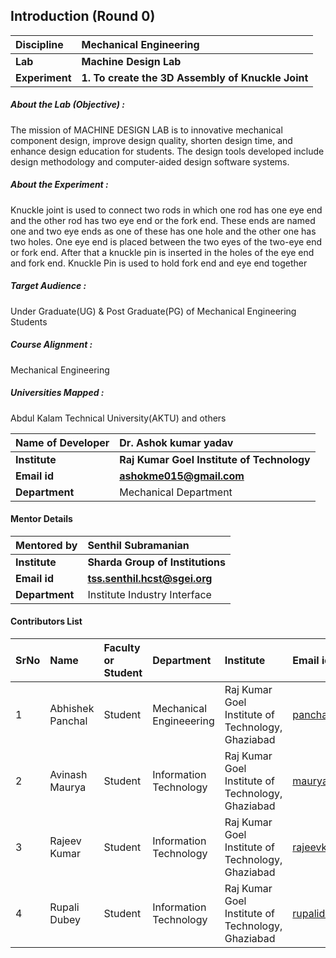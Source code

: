 ## Introduction (Round 0)

<b>Discipline | <b>Mechanical Engineering
:--|:--|
<b> Lab | <b> Machine Design Lab
<b> Experiment|     <b> 1. To create the 3D Assembly of Knuckle Joint

<h5> About the Lab (Objective) : </h5>
The mission of MACHINE DESIGN LAB is to innovative mechanical component design, improve design quality, shorten design time, and enhance design education for students. The design tools developed include design methodology and computer-aided design software systems.


<h5> About the Experiment : </h5>

Knuckle joint is used to connect two rods in which one rod has one eye end and the other rod has two eye end or the fork end. These ends are named one and two eye ends as one of these has one hole and the other one has two holes.
One eye end is placed between the two eyes of the two-eye end or fork end. After that a knuckle pin is inserted in the holes of the eye end and fork end. Knuckle Pin is used to hold fork end and eye end together

<h5> Target Audience : </h5>

Under Graduate(UG) & Post Graduate(PG) of Mechanical Engineering Students

<h5> Course Alignment : </h5>

Mechanical Engineering

<h5> Universities Mapped : </h5>

Abdul Kalam Technical University(AKTU) and others

<b>Name of Developer | <b> Dr. Ashok kumar yadav
:--|:--|
<b> Institute | <b> Raj Kumar Goel Institute of Technology
<b> Email id|     <b> ashokme015@gmail.com
<b> Department | Mechanical Department

#### Mentor Details

<b>Mentored by | <b> Senthil Subramanian
:--|:--|
<b> Institute | <b> Sharda Group of Institutions
<b> Email id|     <b> tss.senthil.hcst@sgei.org
<b> Department | Institute Industry Interface

#### Contributors List

SrNo | Name | Faculty or Student | Department| Institute | Email id
:--|:--|:--|:--|:--|:--|
1 | Abhishek Panchal| Student | Mechanical Engineeering| Raj Kumar Goel Institute of Technology, Ghaziabad | panchalgabhishek@gmail.com
2 | Avinash Maurya  | Student | Information Technology | Raj Kumar Goel Institute of Technology, Ghaziabad|mauryaavinash98@gmail.com
3 | Rajeev Kumar    | Student | Information Technology | Raj Kumar Goel Institute of Technology, Ghaziabad|rajeevkr8585@gmail.com
4 | Rupali Dubey    | Student | Information Technology | Raj Kumar Goel Institute of Technology, Ghaziabad|rupalidubey1304@gmail.com